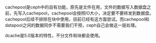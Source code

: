 cachepool是ceph中的自有功能，原先是文件在用，文件的数据写入数据盘之前，先写入cachepool，cachepool会按照IO大小，决定要不要转发到数据盘。
cachepool后续不排除在块中使用，目前已经有这方面尝试。而cachepool和datapool之间的数据同步不需要我们干预，ceph自己会做这一层处理。

dcache是5.0版本的特性，不分文件和块都会使用。

